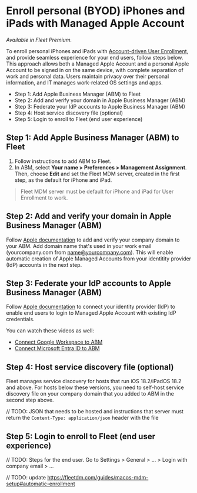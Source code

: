 # Enroll personal (BYOD) iPhones and iPads with Managed Apple Account

_Available in Fleet Premium._

To enroll personal iPhones and iPads with [Account-driven User Enrollment](https://support.apple.com/en-gb/guide/deployment/dep23db2037d/web), and provide seamless experience for your end users, follow steps below.
This approach allows both a Managed Apple Account and a personal Apple Account to be signed in on the same device, with complete separation of work and personal data. Users maintain privacy over their personal information, and IT manages work-related OS settings and apps.

- Step 1: Add Apple Business Manager (ABM) to Fleet
- Step 2: Add and verify your domain in Apple Business Manager (ABM)
- Step 3: Federate your IdP accounts to Apple Business Manager (ABM)
- Step 4: Host service discovery file (optional)
- Step 5: Login to enroll to Fleet (end user experience)


## Step 1: Add Apple Business Manager (ABM) to Fleet

1. Follow instructions to add ABM to Fleet.
2. In ABM, select **Your name > Preferences > Management Assignment**. Then, choose **Edit** and set the Fleet MDM server, created in the first step, as the default for iPhone and iPad.

> Fleet MDM server must be default for iPhone and iPad for User Enrollment to work.

## Step 2: Add and verify your domain in Apple Business Manager (ABM)

Follow [Apple documentation](https://support.apple.com/en-gb/guide/apple-business-manager/axm48c3280c0/web#axm2033c47b0) to add and verify your company domain to your ABM. Add domain name that's used in your work email (yourcompany.com from name@yourcompany.com). This will enable automatic creation of Apple Managed Accounts from your identitity provider (IdP) accounts in the next step.

## Step 3: Federate your IdP accounts to Apple Business Manager (ABM)

Follow [Apple documentation](https://support.apple.com/en-gb/guide/apple-business-manager/axmb19317543/web) to connect your identity provider (IdP) to enable end users to login to Managed Apple Account with existing IdP credentials.

You can watch these videos as well:
 - [Connect Google Workspace to ABM](https://www.youtube.com/watch?v=CPfO6W67d3A)
 - [Connect Microsoft Entra ID to ABM](https://www.youtube.com/watch?v=_-PnhMurAVk)

## Step 4: Host service discovery file (optional)

Fleet manages service discovery for hosts that run iOS 18.2/iPadOS 18.2 and above. For hosts below these versions, you need to self-host service discovery file on your company domain that you added to ABM in the second step above.

// TODO: JSON that needs to be hosted and instructions that server must return the `Content-Type: application/json` header with the file

## Step 5: Login to enroll to Fleet (end user experience)

// TODO: Steps for the end user. Go to Settings > General > ... > Login with company email > ...

// TODO: update https://fleetdm.com/guides/macos-mdm-setup#automatic-enrollment
